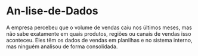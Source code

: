 # An-lise-de-Dados
A empresa percebeu que o volume de vendas caiu nos últimos meses, mas não sabe exatamente em quais produtos, regiões ou canais de vendas isso aconteceu. Eles têm os dados de vendas em planilhas e no sistema interno, mas ninguém analisou de forma consolidada.
